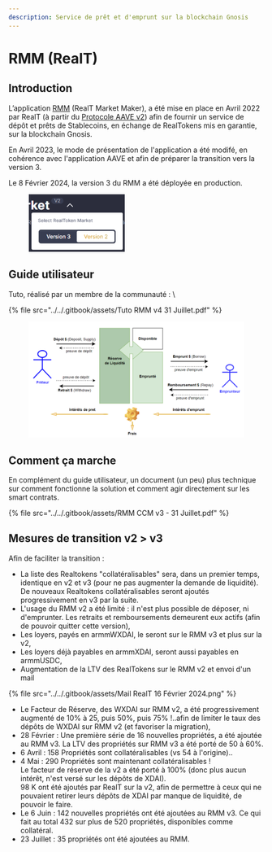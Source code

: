 ```yaml
---
description: Service de prêt et d'emprunt sur la blockchain Gnosis
---
```


# RMM (RealT)

## Introduction

L’application [RMM](https://rmm.realtoken.network/markets) (RealT Market Maker), a été mise en place en Avril 2022 par RealT (à partir du [Protocole AAVE v2](rmm-v2-avril-2022.md)) afin de fournir un service de dépôt et prêts de Stablecoins, en échange de RealTokens mis en garantie, sur la blockchain Gnosis.

En Avril 2023, le mode de présentation de l'application a été modifé, en cohérence avec l'application AAVE et afin de préparer la transition vers la version 3.

Le 8 Février 2024, la version 3 du RMM a été déployée en production.

<figure><img src="../../.gitbook/assets/image (1) (1) (1) (1) (1) (1) (1) (1) (1) (1).png" alt="" width="189"><figcaption></figcaption></figure>

## Guide utilisateur

Tuto, réalisé par un membre de la communauté : \


{% file src="../../.gitbook/assets/Tuto RMM v4 31 Juillet.pdf" %}

<figure><img src="../../.gitbook/assets/image.png" alt="" width="563"><figcaption></figcaption></figure>

## Comment ça marche

En complément du guide utilisateur, un document (un peu) plus technique sur comment fonctionne la solution et comment agir directement sur les smart contrats.

{% file src="../../.gitbook/assets/RMM CCM v3 - 31 Juillet.pdf" %}

## Mesures de transition v2 > v3

Afin de faciliter la transition :&#x20;

* La liste des Realtokens "collatéralisables" sera, dans un premier temps, identique en v2 et v3 (pour ne pas augmenter la demande de liquidité). De nouveaux Realtokens collatéralisables seront ajoutés progressivement en v3 par la suite.
* L'usage du RMM v2 a été limité : il n'est plus possible de déposer, ni d'emprunter. Les retraits et remboursements demeurent eux actifs (afin de pouvoir quitter cette version),
* Les loyers, payés en armmWXDAI, le seront sur le RMM v3 et plus sur la v2,
* Les loyers déjà payables en armmXDAI, seront aussi payables en armmUSDC,
* Augmentation de la LTV des RealTokens sur le RMM v2 et envoi d'un mail&#x20;

{% file src="../../.gitbook/assets/Mail RealT 16 Février 2024.png" %}

* Le Facteur de Réserve, des WXDAI sur RMM v2, a été progressivement augmenté de 10% à 25, puis 50%, puis 75% !..afin de limiter le taux des dépôts de WXDAI sur RMM v2 (et favoriser la migration),
* 28 Février : Une première série de 16 nouvelles propriétés, a été ajoutée au RMM v3. La LTV des propriétés sur RMM v3 a été porté de 50 à 60%.
* 6 Avril : 158 Propriétés sont collatéralisables (vs 54 à l'origine)..
* 4 Mai : 290 Propriétés sont maintenant collatéralisables !\
  Le facteur de réserve de la v2 a été porté à 100% (donc plus aucun intérêt, n'est versé sur les dépôts de XDAI).\
  98 K ont été ajoutés par RealT sur la v2, afin de permettre à ceux qui ne pouvaient retirer leurs dépôts de XDAI par manque de liquidité, de pouvoir le faire.
* Le 6 Juin : 142 nouvelles propriétés ont été ajoutées au RMM v3. Ce qui fait au total 432 sur plus de 520 propriétés, disponibles comme collatéral.&#x20;
* 23 Juillet : 35 propriétés ont été ajoutées au RMM.
